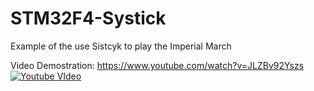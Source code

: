 # STM32F4-Systick
Example of the use Sistcyk to play the Imperial March

Video Demostration:
https://www.youtube.com/watch?v=JLZBv92Yszs
[![Youtube VIdeo](http://img.youtube.com/vi/JLZBv92Yszs/0.jpg)](http://www.youtube.com/watch?v=JLZBv92Yszs "Video Title")
